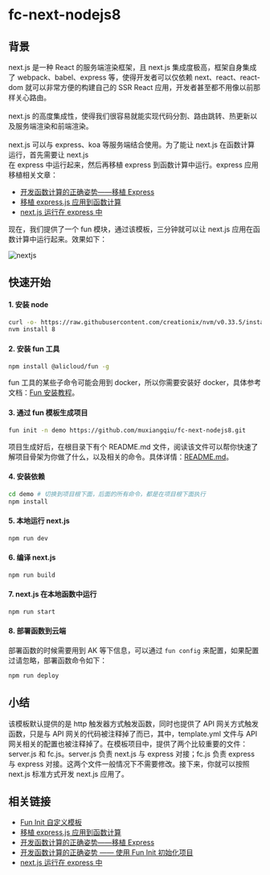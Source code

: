 # fc-next-nodejs8
<a name="WNjE0"></a>
## 背景

next.js 是一种 React 的服务端渲染框架，且 next.js 集成度极高，框架自身集成了 webpack、babel、express 等，使得开发者可以仅依赖 next、react、react-dom 就可以非常方便的构建自己的 SSR React 应用，开发者甚至都不用像以前那样关心路由。<br />
<br />next.js 的高度集成性，使得我们很容易就能实现代码分割、路由跳转、热更新以及服务端渲染和前端渲染。<br />
<br />next.js 可以与 express、koa 等服务端结合使用。为了能让 next.js 在函数计算运行，首先需要让 next.js <br />在 express 中运行起来，然后再移植 express 到函数计算中运行。express 应用移植相关文章：

- [开发函数计算的正确姿势——移植 Express](https://yq.aliyun.com/articles/703320)
- [移植 express.js 应用到函数计算](https://yq.aliyun.com/articles/703317)
- [next.js 运行在 express 中](https://spectrum.chat/zeit/now/custom-express-server-next-js-example~f4c2214d-03d1-4df6-9a9a-e3346c7b9bec)

现在，我们提供了一个 fun 模块，通过该模板，三分钟就可以让 next.js 应用在函数计算中运行起来。效果如下：

![nextjs](https://yqfile.alicdn.com/c6678a13034445ee0b888eb79c7e9267bb359b3d.gif)

<a name="j8nW7"></a>
## 快速开始

<a name="f0WMI"></a>
#### 1. 安装 node

```bash
curl -o- https://raw.githubusercontent.com/creationix/nvm/v0.33.5/install.sh | bash
nvm install 8
```

<a name="akT1c"></a>
#### 2. 安装 fun 工具

```bash
npm install @alicloud/fun -g
```

fun 工具的某些子命令可能会用到 docker，所以你需要安装好 docker，具体参考文档：[Fun 安装教程](https://github.com/aliyun/fun/blob/master/docs/usage/installation-zh.md)。

<a name="buYgl"></a>
#### 3. 通过 fun 模板生成项目

```bash
fun init -n demo https://github.com/muxiangqiu/fc-next-nodejs8.git
```

项目生成好后，在根目录下有个 README.md 文件，阅读该文件可以帮你快速了解项目骨架为你做了什么，以及相关的命令。具体详情：[README.md](https://github.com/muxiangqiu/fc-next-nodejs8/blob/master/%7B%7B%20projectName%20%7D%7D/README.md)。

<a name="7UWYu"></a>
#### 4. 安装依赖

```bash
cd demo # 切换到项目根下面，后面的所有命令，都是在项目根下面执行
npm install
```

<a name="Bm8eG"></a>
#### 5. 本地运行 next.js

```bash
npm run dev
```

<a name="A5hhg"></a>
#### 6. 编译 next.js 

```bash
npm run build
```

<a name="5nJzC"></a>
#### 7. next.js 在本地函数中运行

```bash
npm run start
```

<a name="LVQl9"></a>
#### 8. 部署函数到云端

部署函数的时候需要用到 AK 等下信息，可以通过 `fun config` 来配置，如果配置过请忽略，部署函数命令如下：
```bash
npm run deploy
```


<a name="87qCK"></a>
## 小结

该模板默认提供的是 http 触发器方式触发函数，同时也提供了 API 网关方式触发函数，只是与 API 网关的代码被注释掉了而已，其中，template.yml 文件与 API 网关相关的配置也被注释掉了。在模板项目中，提供了两个比较重要的文件：server.js 和 fc.js。server.js 负责 next.js 与 express 对接；fc.js 负责 express 与 express 对接。这两个文件一般情况下不需要修改。接下来，你就可以按照 next.js 标准方式开发 next.js 应用了。

<a name="MsAnv"></a>
## 相关链接

- [Fun Init 自定义模板](https://yq.aliyun.com/articles/674364)
- [移植 express.js 应用到函数计算](https://yq.aliyun.com/articles/703317)
- [开发函数计算的正确姿势——移植 Express](https://yq.aliyun.com/articles/703320)
- [开发函数计算的正确姿势 —— 使用 Fun Init 初始化项目](https://yq.aliyun.com/articles/674363)
- [next.js 运行在 express 中](https://spectrum.chat/zeit/now/custom-express-server-next-js-example~f4c2214d-03d1-4df6-9a9a-e3346c7b9bec)